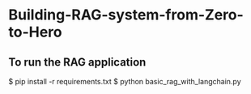 # Building-RAG-system-from-Zero-to-Hero

To run the RAG application
----------------------------
$ pip install -r requirements.txt
$ python basic_rag_with_langchain.py
